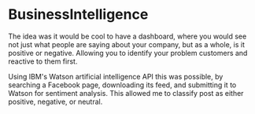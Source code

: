 # BusinessIntelligence


The idea was it would be cool to have a dashboard, where you would see not just what people are saying about your company, but as a whole, is it positive or negative. Allowing you to identify your problem customers and reactive to them first. 

Using IBM's Watson artificial intelligence API this was possible, by searching a Facebook page, downloading its feed, and submitting it to Watson for sentiment analysis. This allowed me to classify post as either positive, negative, or neutral.
